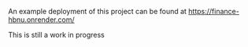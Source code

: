 An example deployment of this project can be found at https://finance-hbnu.onrender.com/

This is still a work in progress
